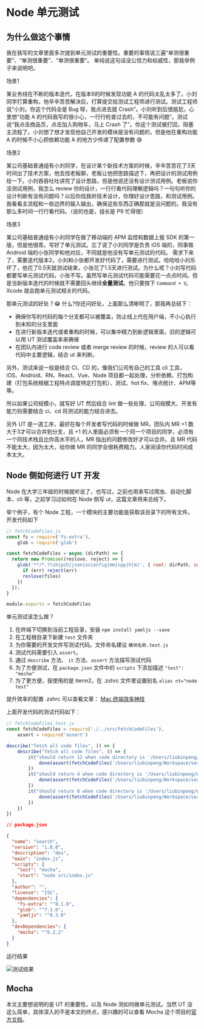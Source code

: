 # Node 单元测试

## 为什么做这个事情

我在我写的文章里面多次提到单元测试的重要性。重要的事情说三遍“单测很重要”、“单测很重要”、“单测很重要”。
单纯说这句话没公信力和权威性，那我举例子来说明吧。

场景1

某业务线在不断的版本迭代，在版本6的时候发现功能 A 的代码太乱太多了。小刘同学打算重构，他辛辛苦苦解决后，打算提交给测试工程师进行测试。测试工程师说“小刘，你这个代码全是 Bug 呀，我点进去就 Crash”。小刘听到后很尴尬，心里想“功能 A 的代码我写的很小心，一行行检查过去的，不可能有问题”。测试说“我点击商品页，点击加入购物车，马上 Crash 了”。你这个测试被打回，阻塞主流程了。小刘想了想才发现他自己开发的模块是没有问题的，但是他在重构功能 A 的时候不小心把依赖功能 A 的地方少传递了配置参数 😅

场景2

某公司基础普通组有小刘同学，在设计某个新技术方案的时候，辛辛苦苦花了3天时间出了技术方案，他去找老板聊，老板让他把思路描述下，再把设计的测试用例给一下。小刘吞吞吐吐讲完了设计思路，但是他说还没有设计测试用例。老板说你没测试用例，我怎么 review 你的设计，一行行看代码理解逻辑吗？一句句听你的设计判断有没有问题吗？以后你找我听技术设计，你理好设计思路，和测试用例。我看看主流程和一些边界的输入输出，确保这些东西正确那就是没问题的。我没有那么多时间一行行看代码。（说的也是，组长是 P9 忙得很）


场景3

某公司基础普通组有小刘同学在做了移动端的 APM 监控和数据上报 SDK 的第一版，但是他很乖，写好了单元测试。忘了说了小刘同学是负责 iOS 端的，同事做 Android 端的小张同学和他对应，不同就是他没有写单元测试的代码。 需求下来了，需要迭代版本2，小刘和小张都开发好代码了，需要进行测试。哈哈哈小刘乐坏了，他花了0.5天就测试结束，小张花了1.5天进行测试。为什么呢？小刘写代码都要写单元测试代码，小张不写。虽然写单元测试代码可能需要花一点点时间。但是当新版本迭代的时候就不需要回头继续**全量测试**。他只要按下 `Command + U`, Xcode 就会跑单元测试相关的代码。


那单元测试的好处？😂 什么?你还问好处，上面那么清晰明了，那我再总结下：
- 确保你写的代码的每个分支都可以被覆盖，防止线上代在用户端，不小心执行到未知的分支里面
- 在进行新版本迭代或者重构的时候，可以集中精力到新逻辑里面，旧的逻辑可以用 UT 测试覆盖率来确保
- 在团队内进行 code review 或者 merge review 的时候，review 的人可以看代码中主要逻辑，结合 ut 来判断。


另外，测试来说一般是结合 CI、CD 的，像我们公司有自己的工具 cli 工具， iOS、Android、RN、React、Vue、Node 项目都一起处理，分析依赖、打包构建（打包系统根据工程特点调度特定打包机）、测试、hot fix、埋点统计、APM等等。

所以如果公司规模小，就写好 UT 然后结合 lint 做一些处理，公司规模大、开发有能力则需要结合 ci、cd 将测试的能力结合进去。


另外 UT 是一道工序，最好在每个开发者写代码的时候做 MR，团队内 MR +1 数大于3才可以合并到分支，且 +1 的人里面必须有一个同一个项目的同学，必须有一个同技术栈且比你高水平的人，MR 指出的问题修改好才可以合并。且 MR 代码不能太大，因为太大，给你做 MR 的同学会很耗费精力。人家阅读你代码时间成本太大。

## Node 侧如何进行 UT 开发

Node 在大学三年级的时候就听说了，也写过，之前也用来写过爬虫、自动化脚本、cli 等，之前学习过如何在 Node 侧写 ut，这篇文章用来总结下。



举个例子，有个 Node 工程，一个模块的主要功能是获取该目录下的所有文件。开发代码如下

```javascript
// fetchCodeFiles.js
const fs = require('fs-extra'),
    glob = require('glob')

const fetchCodeFiles = async (dirPath) => {
  return new Promise((reslove, reject) => {
    glob('**/*.?(sh|pch|json|xcconfig|mm|cpp|h|m)', { root: dirPath, cwd: dirPath, realpath: true }, (err, files) => {
      if (err) reject(err)
      reslove(files)
    })
  });
}

module.exports = fetchCodeFiles
```

单元测试该怎么做？
1. 在终端下切换到当前工程目录，安装 `npm install yamljs --save`
2. 在工程根目录下新建 `test` 文件夹
3. 为你需要的开发文件写测试代码。文件命名建议 `模块名称.test.js`
4. 测试代码需要引入 `assert`。
5. 通过 `describe` 方法、 `it` 方法、`assert` 方法描写测试代码
6. 为了方便测试，在 `package.json` 文件中的 `scripts` 下添加描述 `"test": "mocha"`
7. 为了更方便，我使用的是 iterm2，在 .zshrc 文件里设置别名 `alias nt="node test"`

提升效率的配置 .zshrc 可以查看文章： [Mac 终端效率神技](./../Chapter7&#32;-&#32;Geek&#32;Talk/7.10.md)

上面开发代码的测试代码如下：

```javascript
// fetchCodeFiles.test.js
const fetchCodeFiles = require('./../src/fetchCodeFiles'),
    assert = require('assert')

describe("fetch all code files", () => {
    describe("fetch all code files", () => {
        it("should return 12 when code directory is '/Users/liubinpeng/Workspace/search_key/test/code'", (done) => {
            done(assert(fetchCodeFiles('/Users/liubinpeng/Workspace/search_key/test/code')) === 12)
        })
        it("should return 4 when code directory is '/Users/liubinpeng/Workspace/search_key/test/code/Classes'", (done) => {
            done(assert(fetchCodeFiles('/Users/liubinpeng/Workspace/search_key/test/code/Classes')) === 4)
        })
        it("should return 0 when code directory is '/Users/liubinpeng/Workspace/search_key/test/code/EmptyCodeFiles'", (done) => {
            done(assert(fetchCodeFiles('/Users/liubinpeng/Workspace/search_key/test/code/EmptyCodeFiles')) === 0)
        })
    })
})
```

```json
// package.json

{
  "name": "search",
  "version": "1.0.0",
  "description": "des",
  "main": "index.js",
  "scripts": {
    "test": "mocha",
    "start": "node src/index.js"
  },
  "author": "",
  "license": "ISC",
  "dependencies": {
    "fs-extra": "^8.1.0",
    "glob": "^7.1.6",
    "yamljs": "^0.3.0"
  },
  "devDependencies": {
    "mocha": "^6.2.2"
  }
}
```

运行结果

![测试结果](https://raw.githubusercontent.com/FantasticLBP/knowledge-kit/master/assets/2019-12-16-nodeUT.png)



## Mocha 

本文主要想说明的是 UT 的重要性，以及 Node 测如何做单元测试。当然 UT 没这么简单，具体深入的不是本文的终点，感兴趣的可以查看 Mocha 这个项目的[官方文档](https://mochajs.org)。